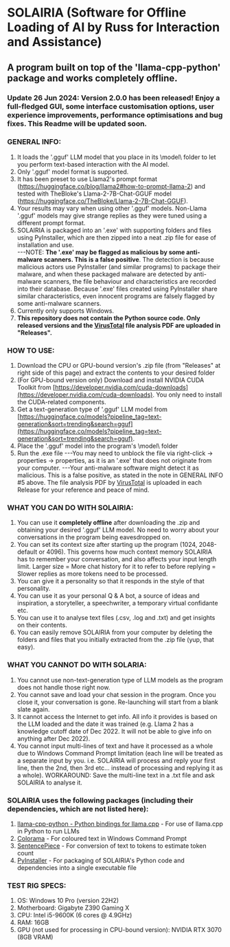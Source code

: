 # SOLAIRIA (Software for Offline Loading of AI by Russ for Interaction and Assistance)
## A program built on top of the 'llama-cpp-python' package and works completely offline.
### Update 26 Jun 2024: Version 2.0.0 has been released! Enjoy a full-fledged GUI, some interface customisation options, user experience improvements, performance optimisations and bug fixes. This Readme will be updated soon.

### GENERAL INFO:
1) It loads the '.gguf' LLM model that you place in its \model\ folder to let you perform text-based interaction with the AI model.
2) Only '.gguf' model format is supported.
3) It has been preset to use Llama2's prompt format (https://huggingface.co/blog/llama2#how-to-prompt-llama-2) and tested with TheBloke's Llama-2-7B-Chat-GGUF model (https://huggingface.co/TheBloke/Llama-2-7B-Chat-GGUF).
4) Your results may vary when using other '.gguf' models. Non-Llama '.gguf' models may give strange replies as they were tuned using a different prompt format.
5) SOLAIRIA is packaged into an '.exe' with supporting folders and files using PyInstaller, which are then zipped into a neat .zip file for ease of installation and use.<br>
---NOTE: **The '.exe' may be flagged as malicious by some anti-malware scanners. This is a false positive**. The detection is because malicious actors use PyInstaller (and similar programs) to package their malware, and when these packaged malware are detected by anti-malware scanners, the file behaviour and characteristics are recorded into their database. Because '.exe' files created using PyInstaller share similar characteristics, even innocent programs are falsely flagged by some anti-malware scanners.
6) Currently only supports Windows.
7) **This repository does not contain the Python source code. Only released versions and the [VirusTotal](https://www.virustotal.com) file analysis PDF are uploaded in "Releases".**

### HOW TO USE:
1) Download the CPU or GPU-bound version's .zip file (from "Releases" at right side of this page) and extract the contents to your desired folder
2) (For GPU-bound version only) Download and install NVIDIA CUDA Toolkit from [https://developer.nvidia.com/cuda-downloads](https://developer.nvidia.com/cuda-downloads). You only need to install the CUDA-related components.
3) Get a text-generation type of '.gguf' LLM model from [https://huggingface.co/models?pipeline_tag=text-generation&sort=trending&search=gguf](https://huggingface.co/models?pipeline_tag=text-generation&sort=trending&search=gguf).
4) Place the '.gguf' model into the program's \model\ folder
5) Run the .exe file
---You may need to unblock the file via right-click -> properties -> properties, as it is an '.exe' that does not originate from your computer.
---Your anti-malware software might detect it as malicious. This is a false positive, as stated in the note in GENERAL INFO #5 above. The file analysis PDF by [VirusTotal](https://www.virustotal.com) is uploaded in each Release for your reference and peace of mind.

### WHAT YOU CAN DO WITH SOLAIRIA:
1) You can use it **completely offline** after downloading the .zip and obtaining your desired '.gguf' LLM model. No need to worry about your conversations in the program being eavesdropped on.
2) You can set its context size after starting up the program (1024, 2048-default or 4096). This governs how much context memory SOLAIRIA has to remember your conversation, and also affects your input length limit. Larger size = More chat history for it to refer to before replying = Slower replies as more tokens need to be processed.
3) You can give it a personality so that it responds in the style of that personality.
4) You can use it as your personal Q & A bot, a source of ideas and inspiration, a storyteller, a speechwriter, a temporary virtual confidante etc.
5) You can use it to analyse text files (.csv, .log and .txt) and get insights on their contents.
6) You can easily remove SOLAIRIA from your computer by deleting the folders and files that you initially extracted from the .zip file (yup, that easy).

### WHAT YOU CANNOT DO WITH SOLARIA:
1) You cannot use non-text-generation type of LLM models as the program does not handle those right now.
2) You cannot save and load your chat session in the program. Once you close it, your conversation is gone. Re-launching will start from a blank slate again.
3) It cannot access the Internet to get info. All info it provides is based on the LLM loaded and the date it was trained (e.g. Llama 2 has a knowledge cutoff date of Dec 2022. It will not be able to give info on anything after Dec 2022).
4) You cannot input multi-lines of text and have it processed as a whole due to Windows Command Prompt limitation (each line will be treated as a separate input by you. i.e. SOLAIRIA will process and reply your first line, then the 2nd, then 3rd etc... instead of processing and replying it as a whole). WORKAROUND: Save the multi-line text in a .txt file and ask SOLAIRIA to analyse it.

### SOLAIRIA uses the following packages (including their dependencies, which are not listed here):
1) [llama-cpp-python - Python bindings for llama.cpp](https://github.com/abetlen/llama-cpp-python) - For use of llama.cpp in Python to run LLMs
2) [Colorama](https://github.com/tartley/colorama) - For coloured text in Windows Command Prompt
3) [SentencePiece](https://github.com/google/sentencepiece) - For conversion of text to tokens to estimate token count
4) [PyInstaller](https://github.com/pyinstaller/pyinstaller) - For packaging of SOLAIRIA's Python code and dependencies into a single executable file

### TEST RIG SPECS:
1) OS: Windows 10 Pro (version 22H2)
2) Motherboard: Gigabyte Z390 Gaming X
3) CPU: Intel i5-9600K (6 cores @ 4.9GHz)
4) RAM: 16GB
5) GPU (not used for processing in CPU-bound version): NVIDIA RTX 3070 (8GB VRAM)
